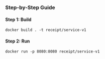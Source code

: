 ### Step-by-Step Guide

#### Step 1: Build

```
docker build . -t receipt/service-v1
```

#### Step 2: Run

```
docker run -p 8080:8080 receipt/service-v1
```
